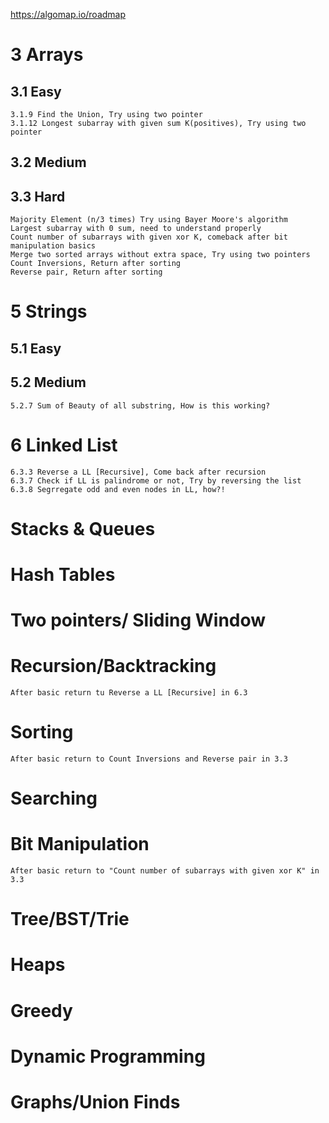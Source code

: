 https://algomap.io/roadmap

# 3 Arrays

## 3.1 Easy

    3.1.9 Find the Union, Try using two pointer
    3.1.12 Longest subarray with given sum K(positives), Try using two pointer

## 3.2 Medium

## 3.3 Hard

    Majority Element (n/3 times) Try using Bayer Moore's algorithm
    Largest subarray with 0 sum, need to understand properly
    Count number of subarrays with given xor K, comeback after bit manipulation basics
    Merge two sorted arrays without extra space, Try using two pointers
    Count Inversions, Return after sorting
    Reverse pair, Return after sorting

# 5 Strings

## 5.1 Easy

## 5.2 Medium

    5.2.7 Sum of Beauty of all substring, How is this working?

# 6 Linked List

    6.3.3 Reverse a LL [Recursive], Come back after recursion
    6.3.7 Check if LL is palindrome or not, Try by reversing the list
    6.3.8 Segrregate odd and even nodes in LL, how?!

# Stacks & Queues

# Hash Tables

# Two pointers/ Sliding Window

# Recursion/Backtracking

    After basic return tu Reverse a LL [Recursive] in 6.3

# Sorting

    After basic return to Count Inversions and Reverse pair in 3.3

# Searching

# Bit Manipulation

    After basic return to "Count number of subarrays with given xor K" in 3.3

# Tree/BST/Trie

# Heaps

# Greedy

# Dynamic Programming

# Graphs/Union Finds
